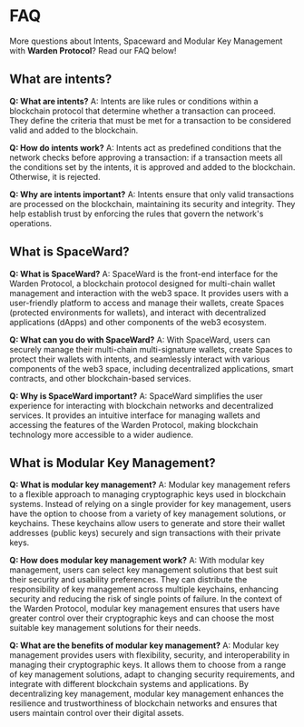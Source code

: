 # FAQ

More questions about Intents, Spaceward and Modular Key Management with **Warden Protocol**?
Read our FAQ below!

## What are intents?
**Q: What are intents?**
A: Intents are like rules or conditions within a blockchain protocol that determine whether a transaction can proceed. They define the criteria that must be met for a transaction to be considered valid and added to the blockchain.

**Q: How do intents work?**
A: Intents act as predefined conditions that the network checks before approving a transaction: if a transaction meets all the conditions set by the intents, it is approved and added to the blockchain. Otherwise, it is rejected.

**Q: Why are intents important?**
A: Intents ensure that only valid transactions are processed on the blockchain, maintaining its security and integrity. They help establish trust by enforcing the rules that govern the network's operations.

## What is SpaceWard?
**Q: What is SpaceWard?**
A: SpaceWard is the front-end interface for the Warden Protocol, a blockchain protocol designed for multi-chain wallet management and interaction with the web3 space. It provides users with a user-friendly platform to access and manage their wallets, create Spaces (protected environments for wallets), and interact with decentralized applications (dApps) and other components of the web3 ecosystem.

**Q: What can you do with SpaceWard?**
A: With SpaceWard, users can securely manage their multi-chain multi-signature wallets, create Spaces to protect their wallets with intents, and seamlessly interact with various components of the web3 space, including decentralized applications, smart contracts, and other blockchain-based services.

**Q: Why is SpaceWard important?**
A: SpaceWard simplifies the user experience for interacting with blockchain networks and decentralized services. It provides an intuitive interface for managing wallets and accessing the features of the Warden Protocol, making blockchain technology more accessible to a wider audience.

## What is Modular Key Management?
**Q: What is modular key management?**
A: Modular key management refers to a flexible approach to managing cryptographic keys used in blockchain systems. Instead of relying on a single provider for key management, users have the option to choose from a variety of key management solutions, or keychains. These keychains allow users to generate and store their wallet addresses (public keys) securely and sign transactions with their private keys.

**Q: How does modular key management work?**
A: With modular key management, users can select key management solutions that best suit their security and usability preferences. They can distribute the responsibility of key management across multiple keychains, enhancing security and reducing the risk of single points of failure. In the context of the Warden Protocol, modular key management ensures that users have greater control over their cryptographic keys and can choose the most suitable key management solutions for their needs.

**Q: What are the benefits of modular key management?**
A: Modular key management provides users with flexibility, security, and interoperability in managing their cryptographic keys. It allows them to choose from a range of key management solutions, adapt to changing security requirements, and integrate with different blockchain systems and applications. By decentralizing key management, modular key management enhances the resilience and trustworthiness of blockchain networks and ensures that users maintain control over their digital assets.



